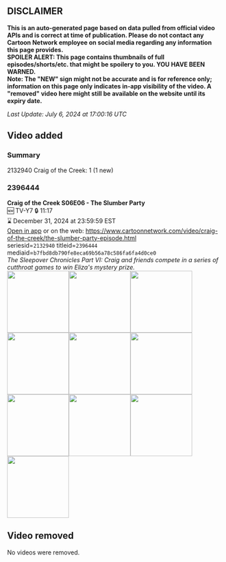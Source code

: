 ## DISCLAIMER
**This is an auto-generated page based on data pulled from official video APIs and is correct at time of publication. Please do not contact any Cartoon Network employee on social media regarding any information this page provides.**  
**SPOILER ALERT: This page contains thumbnails of full episodes/shorts/etc. that might be spoilery to you. YOU HAVE BEEN WARNED.**  
**Note: The "NEW" sign might not be accurate and is for reference only; information on this page only indicates in-app visibility of the video. A "removed" video here might still be available on the website until its expiry date.**  

_Last Update: July 6, 2024 at 17:00:16 UTC_
## Video added
### Summary
2132940 Craig of the Creek: 1 (1 new)  
### 2396444
**Craig of the Creek S06E06 - The Slumber Party**  
🆕 TV-Y7 🔒 11:17  
⌛ December 31, 2024 at 23:59:59 EST  
[Open in app](https://cnvideo.sercomkc.org/redirector.html?type=cnapp&seriesid=2132940&titleid=2396444&mediaid=b7fbd8db790fe8eca69b56a78c586fa6fa4d0ce0) or on the web: https://www.cartoonnetwork.com/video/craig-of-the-creek/the-slumber-party-episode.html  
seriesid=`2132940` titleid=`2396444` mediaid=`b7fbd8db790fe8eca69b56a78c586fa6fa4d0ce0`  
_The Sleepover Chronicles Part VI: Craig and friends compete in a series of cutthroat games to win Eliza's mystery prize._  
<a href="https://s3.amazonaws.com/cartoonorchestrator/2396444_001_1280x720.jpg"><img src="https://s3.amazonaws.com/cartoonorchestrator/2396444_001_640x360.jpg" height="144px" /></a><a href="https://s3.amazonaws.com/cartoonorchestrator/2396444_002_1280x720.jpg"><img src="https://s3.amazonaws.com/cartoonorchestrator/2396444_002_640x360.jpg" height="144px" /></a><a href="https://s3.amazonaws.com/cartoonorchestrator/2396444_003_1280x720.jpg"><img src="https://s3.amazonaws.com/cartoonorchestrator/2396444_003_640x360.jpg" height="144px" /></a><a href="https://s3.amazonaws.com/cartoonorchestrator/2396444_004_1280x720.jpg"><img src="https://s3.amazonaws.com/cartoonorchestrator/2396444_004_640x360.jpg" height="144px" /></a><a href="https://s3.amazonaws.com/cartoonorchestrator/2396444_005_1280x720.jpg"><img src="https://s3.amazonaws.com/cartoonorchestrator/2396444_005_640x360.jpg" height="144px" /></a><a href="https://s3.amazonaws.com/cartoonorchestrator/2396444_006_1280x720.jpg"><img src="https://s3.amazonaws.com/cartoonorchestrator/2396444_006_640x360.jpg" height="144px" /></a><a href="https://s3.amazonaws.com/cartoonorchestrator/2396444_007_1280x720.jpg"><img src="https://s3.amazonaws.com/cartoonorchestrator/2396444_007_640x360.jpg" height="144px" /></a><a href="https://s3.amazonaws.com/cartoonorchestrator/2396444_008_1280x720.jpg"><img src="https://s3.amazonaws.com/cartoonorchestrator/2396444_008_640x360.jpg" height="144px" /></a><a href="https://s3.amazonaws.com/cartoonorchestrator/2396444_009_1280x720.jpg"><img src="https://s3.amazonaws.com/cartoonorchestrator/2396444_009_640x360.jpg" height="144px" /></a><a href="https://s3.amazonaws.com/cartoonorchestrator/2396444_010_1280x720.jpg"><img src="https://s3.amazonaws.com/cartoonorchestrator/2396444_010_640x360.jpg" height="144px" /></a>
## Video removed
No videos were removed.  
